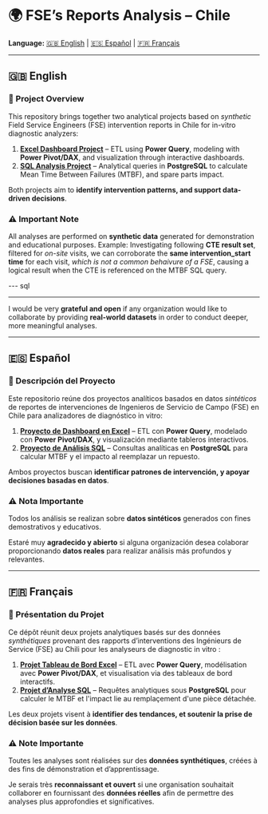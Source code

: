 # 🌍 FSE’s Reports Analysis – Chile  

**Language:** [🇬🇧 English](#en) | [🇪🇸 Español](#es) | [🇫🇷 Français](#fr)  

---

## <a name="en"></a>🇬🇧 English  

### 📌 Project Overview  
This repository brings together two analytical projects based on *synthetic* Field Service Engineers (FSE) intervention reports in Chile for in-vitro diagnostic analyzers:  

1. [**Excel Dashboard Project**](/Dashboar_FSE) – ETL using **Power Query**, modeling with **Power Pivot/DAX**, and visualization through interactive dashboards.  
2. [**SQL Analysis Project**](/SQL_FSE/) – Analytical queries in **PostgreSQL** to calculate Mean Time Between Failures (MTBF), and spare parts impact.  

Both projects aim to **identify intervention patterns, and support data-driven decisions**.  

### ⚠️ Important Note  
All analyses are performed on **synthetic data** generated for demonstration and educational purposes. 
Example: Investigating following **CTE result set**, filtered for *on-site* visits, we can corroborate the **same intervention_start time** for each visit, *which is not a common behaivure of a FSE*, causing a logical result when the CTE is referenced on the MTBF SQL query.


--- sql

---


I would be very **grateful and open** if any organization would like to collaborate by providing **real-world datasets** in order to conduct deeper, more meaningful analyses.  

---

## <a name="es"></a>🇪🇸 Español  

### 📌 Descripción del Proyecto  
Este repositorio reúne dos proyectos analíticos basados en datos *sintéticos* de reportes de intervenciones de Ingenieros de Servicio de Campo (FSE) en Chile para analizadores de diagnóstico in vitro:  

1. [**Proyecto de Dashboard en Excel**](/Dashboar_FSE) – ETL con **Power Query**, modelado con **Power Pivot/DAX**, y visualización mediante tableros interactivos.  
2. [**Proyecto de Análisis SQL**](/SQL_FSE/) – Consultas analíticas en **PostgreSQL** para calcular MTBF y el impacto al reemplazar un repuesto.  

Ambos proyectos buscan **identificar patrones de intervención, y apoyar decisiones basadas en datos**.  

### ⚠️ Nota Importante  
Todos los análisis se realizan sobre **datos sintéticos** generados con fines demostrativos y educativos.  

Estaré muy **agradecido y abierto** si alguna organización desea colaborar proporcionando **datos reales** para realizar análisis más profundos y relevantes.  

---

## <a name="fr"></a>🇫🇷 Français  

### 📌 Présentation du Projet  
Ce dépôt réunit deux projets analytiques basés sur des données *synthétiques* provenant des rapports d’interventions des Ingénieurs de Service (FSE) au Chili pour les analyseurs de diagnostic in vitro :  

1. [**Projet Tableau de Bord Excel**](/Dashboar_FSE) – ETL avec **Power Query**, modélisation avec **Power Pivot/DAX**, et visualisation via des tableaux de bord interactifs.  
2. [**Projet d’Analyse SQL**](/SQL_FSE/) – Requêtes analytiques sous **PostgreSQL** pour calculer le MTBF et l'impact lie au remplaçement d'une pièce détachée. 

Les deux projets visent à **identifier des tendances, et soutenir la prise de décision basée sur les données**.  

### ⚠️ Note Importante  
Toutes les analyses sont réalisées sur des **données synthétiques**, créées à des fins de démonstration et d’apprentissage.  

Je serais très **reconnaissant et ouvert** si une organisation souhaitait collaborer en fournissant des **données réelles** afin de permettre des analyses plus approfondies et significatives.  
